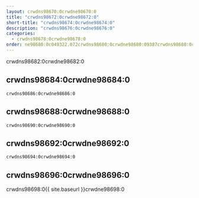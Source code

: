 ```yaml
---
layout: crwdns98670:0crwdne98670:0
title: "crwdns98672:0crwdne98672:0"
short-title: "crwdns98674:0crwdne98674:0"
description: "crwdns98676:0crwdne98676:0"
categories:
  - crwdns98678:0crwdne98678:0
order: ne98680:0c049322.072crwdns98680:0crwdne98680:09387crwdns98680:0crwdne98680:0
---
```

crwdns98682:0crwdne98682:0

## crwdns98684:0crwdne98684:0

    crwdns98686:0crwdne98686:0
    

## crwdns98688:0crwdne98688:0

    crwdns98690:0crwdne98690:0
    

## crwdns98692:0crwdne98692:0

    crwdns98694:0crwdne98694:0
    

## crwdns98696:0crwdne98696:0

crwdns98698:0{{ site.baseurl }}crwdne98698:0